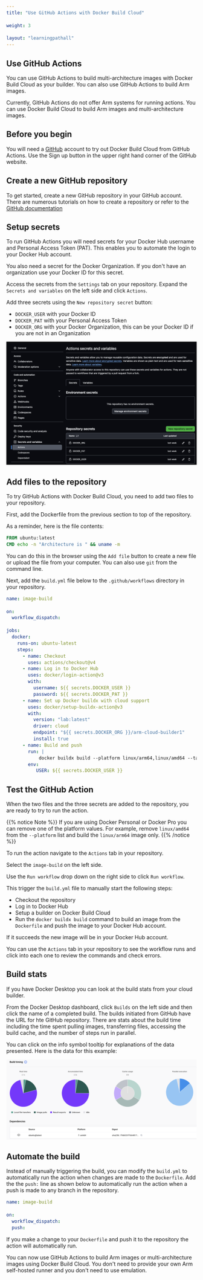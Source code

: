 ```yaml
---
title: "Use GitHub Actions with Docker Build Cloud"

weight: 3

layout: "learningpathall"
---
```


## Use GitHub Actions

You can use GitHub Actions to build multi-architecture images with Docker Build Cloud as your builder. You can also use GitHub Actions to build Arm images. 

Currently, GitHub Actions do not offer Arm systems for running actions. You can use Docker Build Cloud to build Arm images and multi-architecture images.

## Before you begin

You will need a [GitHub](https://github.com) account to try out Docker Build Cloud from GitHub Actions. Use the Sign up button in the upper right hand corner of the GitHub website.

## Create a new GitHub repository

To get started, create a new GitHub repository in your GitHub account. There are numerous tutorials on how to create a repository or refer to the [GitHub documentation](https://docs.github.com/en/repositories/creating-and-managing-repositories/creating-a-new-repository)

## Setup secrets

To run GitHub Actions you will need secrets for your Docker Hub username and Personal Access Token (PAT). This enables you to automate the login to your Docker Hub account. 

You also need a secret for the Docker Organization. If you don't have an organization use your Docker ID for this secret.

Access the secrets from the `Settings` tab on your repository. Expand the `Secrets and variables` on the left side and click `Actions`.

Add three secrets using the `New repository secret` button:
- `DOCKER_USER` with your Docker ID
- `DOCKER_PAT` with your Personal Access Token 
- `DOCKER_ORG` with your Docker Organization, this can be your Docker ID if you are not in an Organization

![GitHub Actions Secrets #center](_images/secrets.png)

## Add files to the repository

To try GitHub Actions with Docker Build Cloud, you need to add two files to your repository.

First, add the Dockerfile from the previous section to top of the repository.

As a reminder, here is the file contents:

```dockerfile
FROM ubuntu:latest
CMD echo -n "Architecture is " && uname -m
```

You can do this in the browser using the `Add file` button to create a new file or upload the file from your computer. You can also use `git` from the command line.

Next, add the `build.yml` file below to the `.github/workflows` directory in your repository. 

```yml
name: image-build

on:
  workflow_dispatch:

jobs:
  docker:
    runs-on: ubuntu-latest
    steps:
      - name: Checkout
        uses: actions/checkout@v4
      - name: Log in to Docker Hub
        uses: docker/login-action@v3
        with:
          username: ${{ secrets.DOCKER_USER }}
          password: ${{ secrets.DOCKER_PAT }}
      - name: Set up Docker buildx with cloud support
        uses: docker/setup-buildx-action@v3
        with:
          version: "lab:latest"
          driver: cloud
          endpoint: "${{ secrets.DOCKER_ORG }}/arm-cloud-builder1"
          install: true
      - name: Build and push
        run: |
            docker buildx build --platform linux/arm64,linux/amd64 --tag $USER/cloud-build-test --push .
        env:
           USER: ${{ secrets.DOCKER_USER }}
```

## Test the GitHub Action

When the two files and the three secrets are added to the repository, you are ready to try to run the action.

{{% notice Note %}}
If you are using Docker Personal or Docker Pro you can remove one of the platform values. For example, remove `linux/amd64` from the `--platform` list and build the `linux/arm64` image only. 
{{% /notice %}}

To run the action navigate to the `Actions` tab in your repository. 

Select the `image-build` on the left side. 

Use the `Run workflow` drop down on the right side to click `Run workflow`. 

This trigger the `build.yml` file to manually start the following steps:
- Checkout the repository
- Log in to Docker Hub
- Setup a builder on Docker Build Cloud
- Run the `docker buildx build` command to build an image from the `Dockerfile` and push the image to your Docker Hub account.

If it succeeds the new image will be in your Docker Hub account. 

You can use the `Actions` tab in your repository to see the workflow runs and click into each one to review the commands and check errors.

## Build stats

If you have Docker Desktop you can look at the build stats from your cloud builder. 

From the Docker Desktop dashboard, click `Builds` on the left side and then click the name of a completed build. The builds initiated from GitHub have the URL for hte GitHub repository. There are stats about the build time including the time spent pulling images, transferring files, accessing the build cache, and the number of steps run in parallel.

You can click on the info symbol tooltip for explanations of the data presented. Here is the data for this example:

![Build stats  #center](_images/build-stats.png)

## Automate the build

Instead of manually triggering the build, you can modify the `build.yml` to automatically run the action when changes are made to the `Dockerfile`. Add the the `push:` line as shown below to automatically run the action when a push is made to any branch in the repository.

```yml
name: image-build

on:
  workflow_dispatch:
  push:
```

If you make a change to your `Dockerfile` and push it to the repository the action will automatically run.

You can now use GitHub Actions to build Arm images or multi-architecture images using Docker Build Cloud. You don't need to provide your own Arm self-hosted runner and you don't need to use emulation.
